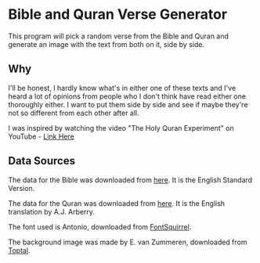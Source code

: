 # Bible and Quran Verse Generator
This program will pick a random verse from the Bible and Quran and generate an image with the text from both on it, side by side.

## Why
I'll be honest, I hardly know what's in either one of these texts and I've heard a lot of opinions from people who I don't think have read either one thoroughly either. I want to put them side by side and see if maybe they're not so different from each other after all.

I was inspired by watching the video "The Holy Quran Experiment" on YouTube - [Link Here](https://youtu.be/zEnWw_lH4tQ)

## Data Sources
The data for the Bible was downloaded from [here](https://github.com/honza/bibles). It is the English Standard Version.

The data for the Quran was downloaded from [here](http://destroyblackmagic.com/quran-data-in-different-languages-json/). It is the English translation by A.J. Arberry.

The font used is Antonio, downloaded from [FontSquirrel](https://www.fontsquirrel.com/).

The background image was made by E. van Zummeren, downloaded from [Toptal](https://www.toptal.com/designers/subtlepatterns/black-felt).